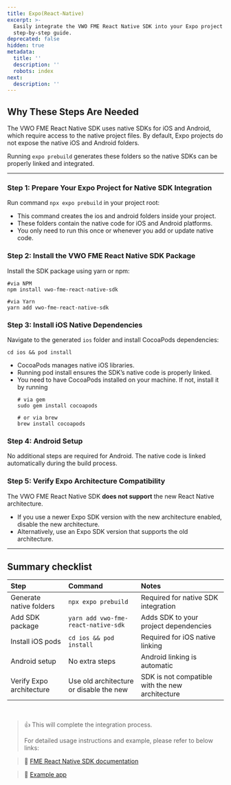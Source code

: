 ```yaml
---
title: Expo(React-Native)
excerpt: >-
  Easily integrate the VWO FME React Native SDK into your Expo project with this
  step-by-step guide.
deprecated: false
hidden: true
metadata:
  title: ''
  description: ''
  robots: index
next:
  description: ''
---
```

## Why These Steps Are Needed

The VWO FME React Native SDK uses native SDKs for iOS and Android, which require access to the native project files. By default, Expo projects do not expose the native iOS and Android folders.

Running `expo prebuild` generates these folders so the native SDKs can be properly linked and integrated.

***

### Step 1: Prepare Your Expo Project for Native SDK Integration

Run command `npx expo prebuild` in your project root:

* This command creates the ios and android folders inside your project.
* These folders contain the native code for iOS and Android platforms.
* You only need to run this once or whenever you add or update native code.

### Step 2: Install the VWO FME React Native SDK Package

Install the SDK package using yarn or npm:

```text Bash
#via NPM
npm install vwo-fme-react-native-sdk

#via Yarn
yarn add vwo-fme-react-native-sdk
```

### Step 3: Install iOS Native Dependencies

Navigate to the generated `ios` folder and install CocoaPods dependencies:

```Text Bash
cd ios && pod install
```

* CocoaPods manages native iOS libraries.
* Running pod install ensures the SDK’s native code is properly linked.
* You need to have CocoaPods installed on your machine. If not, install it by running
  ```Text Bash
  # via gem
  sudo gem install cocoapods

  # or via brew
  brew install cocoapods
  ```

### Step 4: Android Setup

No additional steps are required for Android. The native code is linked automatically during the build process.

### Step 5: Verify Expo Architecture Compatibility

The VWO FME React Native SDK **does not support** the new React Native architecture.

* If you use a newer Expo SDK version with the new architecture enabled, disable the new architecture.
* Alternatively, use an Expo SDK version that supports the old architecture.

***

## Summary checklist

| Step                     | Command                                 | Notes                                           |
| :----------------------- | :-------------------------------------- | :---------------------------------------------- |
| Generate native folders  | `npx expo prebuild`                     | Required for native SDK integration             |
| Add SDK package          | `yarn add vwo-fme-react-native-sdk`     | Adds SDK to your project dependencies           |
| Install iOS pods         | `cd ios && pod install`                 | Required for iOS native linking                 |
| Android setup            | No extra steps                          | Android linking is automatic                    |
| Verify Expo architecture | Use old architecture or disable the new | SDK is not compatible with the new architecture |

<br />

> 👍 This will complete the integration process.
>
> For detailed usage instructions and example, please refer to below links:

> 📘 [FME React Native SDK documentation](https://developers.vwo.com/v2/docs/fme-react-native-initialization)

> 📘 [Example app](https://github.com/wingify/vwo-fme-examples/tree/master/react-native)